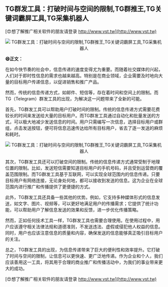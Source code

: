 ## **TG群发工具：打破时间与空间的限制,TG群推王,TG关键词霸屏工具,TG采集机器人**

[😍想了解推广相关软件的朋友请登录 http://www.vst.tw](http://www.vst.tw)

 <center><img src="https://vst.tw/MP4/tuiguang/png/3.png" alt="TG群发工具：打破时间与空间的限制,TG群推王,TG关键词霸屏工具,TG采集机器人"></center>

**😄正文：**

在如今快节奏的社会中，信息传递的速度变得尤为重要。而随着社交媒体的兴起，人们对于即时性信息的需求也越来越高。特别是在商业领域，企业需要及时地向大量的目标用户传递信息，以促进销售和推广产品。

然而，传统的信息传递方式，如邮件、短信等，存在着时间和空间上的限制。而TG（Telegram）群发工具的出现，为解决这一问题带来了全新的可能。

首先，TG群发工具可以帮助用户打破时间的限制。传统的信息传递方式需要花费较长的时间来发送给大量的目标用户。而TG群发工具通过自动化和批量发送的方式，可以极大地减少发送信息的时间。用户只需编写一次信息，选择目标用户或群组，点击发送按钮，便可将信息迅速传达给所有目标用户，省去了逐一发送的麻烦和耗时。

 <center><img src="https://vst.tw/MP4/tuiguang/png/2.png" alt="TG群发工具：打破时间与空间的限制,TG群推王,TG关键词霸屏工具,TG采集机器人"></center>

其次，TG群发工具还可以打破空间的限制。传统的信息传递方式通常受制于地理位置的限制。比如，发送短信需要知道目标用户的手机号码，并且受到运营商的覆盖范围限制。而TG群发工具基于互联网，可以实现全球范围内的信息传递。只要目标用户有网络连接，无论身处何地，都可以接收到发送的信息。这为企业在全球范围内进行推广和传播提供了更便捷的方式。

此外，TG群发工具还具备一些其他的优势。例如，它支持多种媒体形式的信息发送，如文字、图片、视频等，可以更好地满足用户的传播需求；它提供了统计功能，可以帮助用户了解信息发送的效果和反馈，进一步优化传播策略。

然而，正如任何技术工具一样，TG群发工具也需要合理使用。在使用过程中，用户应该遵守相关法律法规和道德准则，不发送违法、虚假或侵犯他人权益的信息。同时，用户也应该注意信息的质量和内容，确保发送的信息能够真正吸引目标用户的关注。

总之，TG群发工具的出现，为信息传递带来了巨大的便利性和效率提升。它打破了时间与空间的限制，让信息可以更快速、更广泛地传递。作为企业和个人，我们应该善用这一工具，将其用于合理的商业推广和传播活动中，为我们的事业带来更大的成功。

[😍想了解推广相关软件的朋友请登录 http://www.vst.tw](http://www.vst.tw)



